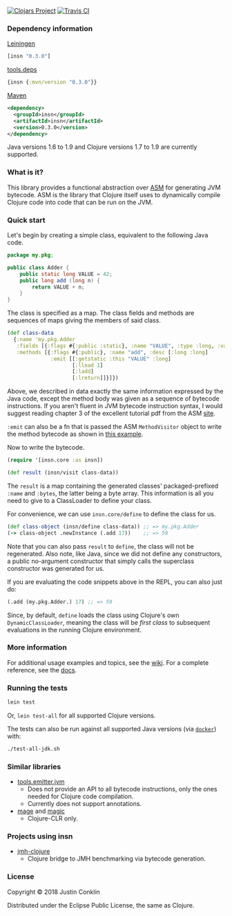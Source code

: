 [![Clojars Project](https://img.shields.io/clojars/v/insn.svg)](https://clojars.org/insn)
[![Travis CI](https://travis-ci.org/jgpc42/insn.svg?branch=master)](https://travis-ci.org/jgpc42/insn)

### Dependency information

[Leiningen][lein]

``` clojure
[insn "0.3.0"]
```

[tools.deps][deps]

```clojure
{insn {:mvn/version "0.3.0"}}
```

[Maven][maven]

``` xml
<dependency>
  <groupId>insn</groupId>
  <artifactId>insn</artifactId>
  <version>0.3.0</version>
</dependency>
```

Java versions 1.6 to 1.9 and Clojure versions 1.7 to 1.9 are currently supported.

### What is it?

This library provides a functional abstraction over [ASM][asm] for generating JVM bytecode. ASM is the library that Clojure itself uses to dynamically compile Clojure code into code that can be run on the JVM.

### Quick start

Let's begin by creating a simple class, equivalent to the following Java code.

```java
package my.pkg;

public class Adder {
    public static long VALUE = 42;
    public long add (long n) {
        return VALUE + n;
    }
}
```

The class is specified as a map. The class fields and methods are sequences of maps giving the members of said class.

```clojure
(def class-data
  {:name 'my.pkg.Adder
   :fields [{:flags #{:public :static}, :name "VALUE", :type :long, :value 42}]
   :methods [{:flags #{:public}, :name "add", :desc [:long :long]
              :emit [[:getstatic :this "VALUE" :long]
                     [:lload 1]
                     [:ladd]
                     [:lreturn]]}]})
```

Above, we described in data exactly the same information expressed by the Java code, except the method body was given as a sequence of bytecode instructions. If you aren't fluent in JVM bytecode instruction syntax, I would suggest reading chapter 3 of the excellent tutorial pdf from the ASM [site][pdf].

`:emit` can also be a fn that is passed the ASM `MethodVisitor` object to write the method bytecode as shown in [this example][emitfn].

Now to write the bytecode.

```clojure
(require '[insn.core :as insn])

(def result (insn/visit class-data))
```

The `result` is a map containing the generated classes' packaged-prefixed `:name` and `:bytes`, the latter being a byte array. This information is all you need to give to a ClassLoader to define your class.

For convenience, we can use `insn.core/define` to define the class for us.

```clojure
(def class-object (insn/define class-data)) ;; => my.pkg.Adder
(-> class-object .newInstance (.add 17))    ;; => 59
```

Note that you can also pass `result` to `define`, the class will not be regenerated. Also note, like Java, since we did not define any constructors, a public no-argument constructor that simply calls the superclass constructor was generated for us.

If you are evaluating the code snippets above in the REPL, you can also just do:

```clojure
(.add (my.pkg.Adder.) 17) ;; => 59
```

Since, by default, `define` loads the class using Clojure's own `DynamicClassLoader`, meaning the class will be *first class* to subsequent evaluations in the running Clojure environment.

### More information

For additional usage examples and topics, see the [wiki][wiki]. For a complete reference, see the [docs][doc].

### Running the tests

```bash
lein test
```

Or, `lein test-all` for all supported Clojure versions.

The tests can also be run against all supported Java versions (via [`docker`][docker]) with:

``` bash
./test-all-jdk.sh
```

### Similar libraries

  - [tools.emitter.jvm](https://github.com/clojure/tools.emitter.jvm)
    * Does not provide an API to all bytecode instructions, only the ones needed for Clojure code compilation.
    * Currently does not support annotations.
  - [mage](https://github.com/nasser/mage) and [magic](https://github.com/nasser/magic)
    * Clojure-CLR only.

### Projects using insn

  - [jmh-clojure](https://github.com/jgpc42/jmh-clojure)
    * Clojure bridge to JMH benchmarking via bytecode generation.

### License

Copyright © 2018 Justin Conklin

Distributed under the Eclipse Public License, the same as Clojure.



[asm]:     http://asm.ow2.org
[deps]:    https://github.com/clojure/tools.deps.alpha
[doc]:     https://jgpc42.github.io/insn/doc
[docker]:  https://www.docker.com
[emitfn]:  https://github.com/jgpc42/insn/wiki/Interface-Implementation
[lein]:    http://github.com/technomancy/leiningen
[maven]:   http://maven.apache.org
[pdf]:     http://download.forge.objectweb.org/asm/asm4-guide.pdf
[wiki]:    https://github.com/jgpc42/insn/wiki

